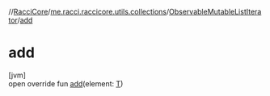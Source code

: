 //[RacciCore](../../../index.md)/[me.racci.raccicore.utils.collections](../index.md)/[ObservableMutableListIterator](index.md)/[add](add.md)

# add

[jvm]\
open override fun [add](add.md)(element: [T](index.md))
